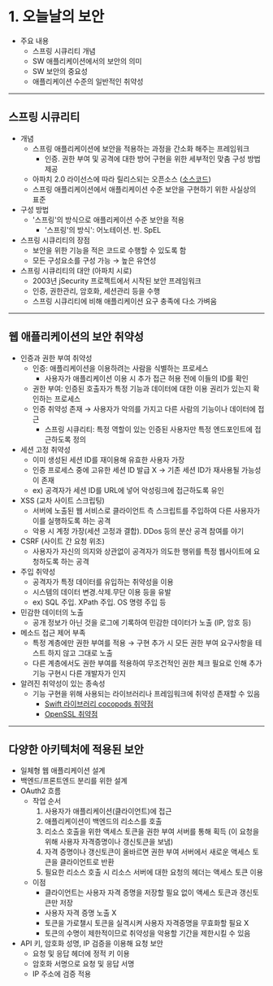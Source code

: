 # 1. 오늘날의 보안
* 주요 내용
  * 스프링 시큐리티 개념
  * SW 애플리케이션에서의 보안의 의미
  * SW 보안의 중요성
  * 애플리케이션 수준의 일반적인 취약성
***
## 스프링 시큐리티
 * 개념
   * 스프링 애플리케이션에 보안을 적용하는 과정을 간소화 해주는 프레임워크
     * 인증. 권한 부여 및 공격에 대한 방어 구현을 위한 세부적인 맞춤 구성 방법 제공
   * 아파치 2.0 라이선스에 따라 릴리스되는 오픈소스 ([소스코드](https://github.com/spring-projects/spring-security))
   * 스프링 애플리케이션에서 애플리케이션 수준 보안을 구현하기 위한 사실상의 표준
 * 구성 방법
   * '스프링'의 방식으로 애플리케이션 수준 보안을 적용
     * '스프링'의 방식': 어노테이션. 빈. SpEL
 * 스프링 시큐리티의 장점
   * 보안을 위한 기능을 적은 코드로 수행할 수 있도록 함
   * 모든 구성요소를 구성 가능 → 높은 유연성
 * 스프링 시큐리티의 대안 (아파치 시로)
   * 2003년 jSecurity 프로젝트에서 시작된 보안 프레임워크
   * 인증, 권한관리, 암호화, 세션관리 등을 수행
   * 스프링 시큐리티에 비해 애플리케이션 요구 충족에 다소 가벼움
***
## 웹 애플리케이션의 보안 취약성
 * 인증과 권한 부여 취약성
   * 인증: 애플리케이션을 이용하려는 사람을 식별하는 프로세스
     * 사용자가 애플리케이션 이용 시 추가 접근 허용 전에 이들의 ID를 확인
   * 권한 부여: 인증된 호출자가 특정 기능과 데이터에 대한 이용 권리가 있는지 확인하는 프로세스
   * 인증 취약성 존재 → 사용자가 악의를 가지고 다른 사람의 기능이나 데이터에 접근
     * 스프링 시큐리티: 특정 역할이 있는 인증된 사용자만 특정 엔드포인트에 접근하도록 정의
 * 세션 고정 취약성
   * 이미 생성된 세션 ID를 재이용해 유효한 사용자 가장
   * 인증 프로세스 중에 고유한 세션 ID 발급 X → 기존 세션 ID가 재사용될 가능성이 존재
   * ex) 공격자가 세션 ID를 URL에 넣어 악성링크에 접근하도록 유인
 * XSS (교차 사이트 스크립팅)
   * 서버에 노출된 웹 서비스로 클라이언트 측 스크립트를 주입하여 다른 사용자가 이를 실행하도록 하는 공격
   * 악용 시 계정 가장(세션 고정과 결합). DDos 등의 분산 공격 참여를 야기
 * CSRF (사이트 간 요청 위조)
   * 사용자가 자신의 의지와 상관없이 공격자가 의도한 행위를 특정 웹사이트에 요청하도록 하는 공격
 * 주입 취약성
   * 공격자가 특정 데이터를 유입하는 취약성을 이용
   * 시스템의 데이터 변경.삭제.무단 이용 등을 유발
   * ex) SQL 주입. XPath 주입. OS 명령 주입 등
 * 민감한 데이터의 노출
   * 공개 정보가 아닌 것을 로그에 기록하여 민감한 데이터가 노출 (IP, 암호 등)
 * 메소드 접근 제어 부족
   * 특정 계층에만 권한 부여를 적용 → 구현 추가 시 모든 권한 부여 요구사항을 테스트 하지 않고 그대로 노출
   * 다른 계층에서도 권한 부여를 적용하여 무조건적인 권한 체크 필요로 인해 추가 기능 구현시 다른 개발자가 인지
 * 알려진 취약성이 있는 종속성
   * 기능 구현을 위해 사용되는 라이브러리나 프레임워크에 취약성 존재할 수 있음
     * [Swift 라이브러리 cocopods 취약점](https://github.com/advisories/GHSA-7627-mp87-jf6q)
     * [OpenSSL 취약점](https://www.boannews.com/media/view.asp?idx=111041)
***
## 다양한 아키텍처에 적용된 보안
 * 일체형 웹 애플리케이션 설계
 * 백엔드/프론트엔드 분리를 위한 설계
 * OAuth2 흐름
   * 작업 순서
     1) 사용자가 애플리케이션(클라이언트)에 접근
     2) 애플리케이션이 백엔드의 리소스를 호출
     3) 리소스 호출을 위한 액세스 토큰을 권한 부여 서버를 통해 획득 (이 요청을 위해 사용자 자격증명이나 갱신토큰을 보냄)
     4) 자격 증명이나 갱신토큰이 올바르면 권한 부여 서버에서 새로운 액세스 토큰을 클라이언트로 반환
     5) 필요한 리소스 호출 시 리소스 서버에 대한 요청의 헤더는 액세스 토큰 이용
   * 이점
     * 클라이언트는 사용자 자격 증명을 저장할 필요 없이 액세스 토큰과 갱신토큰만 저장
     * 사용자 자격 증명 노출 X
     * 토큰을 가로챌시 토큰을 실격시켜 사용자 자격증명을 무효화할 필요 X
     * 토큰의 수명이 제한적이므로 취약성을 악용할 기간을 제한시킬 수 있음
 * API 키, 암호화 성명, IP 검증을 이용해 요청 보안
   * 요청 및 응답 헤더에 정적 키 이용
   * 암호화 서명으로 요청 및 응답 서명
   * IP 주소에 검증 적용